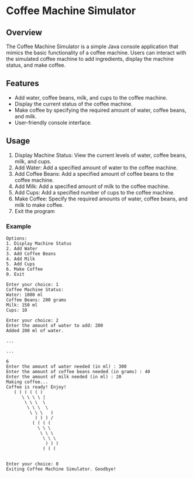 # Coffee Machine Simulator

## Overview

The Coffee Machine Simulator is a simple Java console application that mimics the basic functionality of a coffee
machine. Users can interact with the simulated coffee machine to add ingredients, display the machine status, and make
coffee.

## Features

- Add water, coffee beans, milk, and cups to the coffee machine.
- Display the current status of the coffee machine.
- Make coffee by specifying the required amount of water, coffee beans, and milk.
- User-friendly console interface.

## Usage

1. Display Machine Status: View the current levels of water, coffee beans, milk, and cups.
2. Add Water: Add a specified amount of water to the coffee machine.
3. Add Coffee Beans: Add a specified amount of coffee beans to the coffee machine.
4. Add Milk: Add a specified amount of milk to the coffee machine.
5. Add Cups: Add a specified number of cups to the coffee machine.
6. Make Coffee: Specify the required amounts of water, coffee beans, and milk to make coffee.
0. Exit the program

### Example

```
Options:
1. Display Machine Status
2. Add Water
3. Add Coffee Beans
4. Add Milk
5. Add Cups
6. Make Coffee
0. Exit

Enter your choice: 1
Coffee Machine Status:
Water: 1000 ml
Coffee Beans: 200 grams
Milk: 150 ml
Cups: 10

Enter your choice: 2
Enter the amount of water to add: 200
Added 200 ml of water.

...

...

6
Enter the amount of water needed (in ml) : 300
Enter the amount of coffee beans needed (in grams) : 40
Enter the amount of milk needed (in ml) : 20
Making coffee...
Coffee is ready! Enjoy!
   ( ( ( ( ( )
      \ \ \ \ |
       \ \ \  \
        \ \ \  \
         \ \ \   )
           ) ) ) /
          ( ( ( (
            \ \ \
             \ \ \
              \ \ \
               ) ) )
              ( ( (


Enter your choice: 0
Exiting Coffee Machine Simulator. Goodbye!
  ``` 